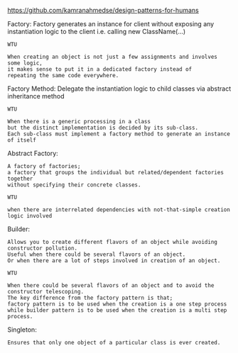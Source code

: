 https://github.com/kamranahmedse/design-patterns-for-humans

Factory:
    Factory generates an instance for client
    without exposing any instantiation logic to the client i.e. calling new ClassName(...)

    WTU

    When creating an object is not just a few assignments and involves some logic,
    it makes sense to put it in a dedicated factory instead of
    repeating the same code everywhere.


Factory Method:
    Delegate the instantiation logic to child classes
    via abstract inheritance method

    WTU

    When there is a generic processing in a class
    but the distinct implementation is decided by its sub-class.
    Each sub-class must implement a factory method to generate an instance of itself

Abstract Factory:

    A factory of factories;
    a factory that groups the individual but related/dependent factories together
    without specifying their concrete classes.

    WTU

    when there are interrelated dependencies with not-that-simple creation logic involved

Builder:

    Allows you to create different flavors of an object while avoiding constructor pollution.
    Useful when there could be several flavors of an object.
    Or when there are a lot of steps involved in creation of an object.

    WTU

    When there could be several flavors of an object and to avoid the constructor telescoping.
    The key difference from the factory pattern is that;
    factory pattern is to be used when the creation is a one step process
    while builder pattern is to be used when the creation is a multi step process.

Singleton:

    Ensures that only one object of a particular class is ever created.



